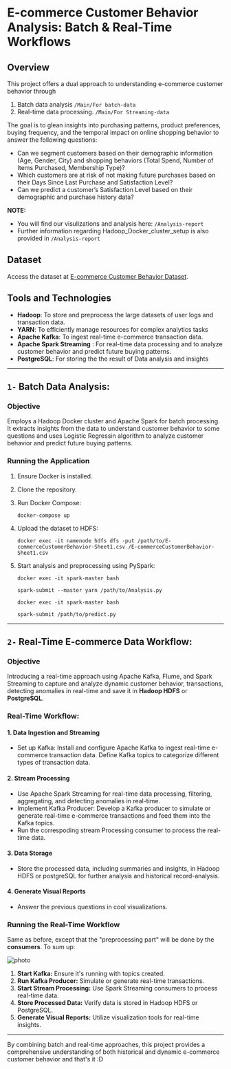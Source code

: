 # E-commerce Customer Behavior Analysis: Batch & Real-Time Workflows

## Overview
This project offers a dual approach to understanding e-commerce customer behavior through 
1. Batch data analysis ```/Main/For batch-data```
2. Real-time data processing. ```/Main/For Streaming-data```

The goal is to glean insights into purchasing patterns, product preferences, buying frequency, and the temporal impact on online shopping behavior to answer the following questions:

- Can we segment customers based on their demographic information (Age, Gender, City) and shopping behaviors (Total Spend, Number of Items Purchased, Membership Type)?
- Which customers are at risk of not making future purchases based on their Days Since Last Purchase and Satisfaction Level?
- Can we predict a customer’s Satisfaction Level based on their demographic and purchase history data?

**NOTE:** 
- You will find our visulizations and analysis here: ```/Analysis-report```
- Further information regarding Hadoop_Docker_cluster_setup is also provided in ```/Analysis-report```
## Dataset
Access the dataset at [E-commerce Customer Behavior Dataset](https://www.kaggle.com/datasets/uom190346a/e-commerce-customer-behavior-dataset).

## Tools and Technologies

- **Hadoop**:  To store and preprocess the large datasets of user logs and transaction data.
- **YARN**: To efficiently manage resources for complex analytics tasks
- **Apache Kafka**: To ingest real-time e-commerce transaction data.
- **Apache Spark Streaming** : For real-time data processing and to analyze customer behavior and predict future buying patterns.
- **PostgreSQL**: For storing  the the result of Data analysis and insights

---
## `1-` Batch Data Analysis:

### Objective

Employs a Hadoop Docker cluster and Apache Spark for batch processing. It extracts insights from the data to understand customer behavior to some questions and uses Logistic Regressin algorithm to analyze customer behavior and predict future buying patterns.

### Running the Application

1. Ensure Docker is installed.
2. Clone the repository.
3. Run Docker Compose:
 
    ```
    docker-compose up
    ```
4. Upload the dataset to HDFS:
    ```
    docker exec -it namenode hdfs dfs -put /path/to/E-commerceCustomerBehavior-Sheet1.csv /E-commerceCustomerBehavior-Sheet1.csv
    ```
5. Start analysis and preprocessing using PySpark:
    ```
    docker exec -it spark-master bash 
    ```
    ```
    spark-submit --master yarn /path/to/Analysis.py
    ```
    ```
    docker exec -it spark-master bash 
    ```
    ```
    spark-submit /path/to/predict.py
    ```
---

## `2-` Real-Time E-commerce Data Workflow:

### Objective
Introducing a real-time approach using Apache Kafka, Flume, and Spark Streaming to capture and analyze dynamic customer behavior, transactions, detecting anomalies in real-time and save it in **Hadoop HDFS** or **PostgreSQL**.


### Real-Time Workflow:

#### 1. Data Ingestion and Streaming
- Set up Kafka: Install and configure Apache Kafka to ingest real-time e-commerce transaction data. Define Kafka topics to categorize different types of transaction data.

#### 2. Stream Processing
- Use Apache Spark Streaming for real-time data processing, filtering, aggregating, and detecting anomalies in real-time.
- Implement Kafka Producer: Develop a Kafka producer to simulate or generate real-time e-commerce transactions and feed them into the Kafka topics.
- Run the correspoding stream Processing consumer to process the real-time data.


#### 3. Data Storage
- Store the processed data, including summaries and insights, in Hadoop HDFS or postgreSQL for further analysis and historical record-analysis.

#### 4. Generate Visual Reports
- Answer the previous questions in cool visualizations.


### Running the Real-Time Workflow

Same as before, except that the "preprocessing part" will be done by the **consumers**. To sum up:

![photo](https://github.com/nourhansowar/E-commerce-Customer-Behavior-Analysis/assets/48545560/1a4fcb0e-50c8-484b-a15f-3674cbce90a7)

1. **Start Kafka:** Ensure it's running with topics created.
2. **Run Kafka Producer:** Simulate or generate real-time transactions.
3. **Start Stream Processing:** Use Spark Streaming consumers to process real-time data.
4. **Store Processed Data:** Verify data is stored in Hadoop HDFS or PostgreSQL.
5. **Generate Visual Reports:** Utilize visualization tools for real-time insights.
---
By combining batch and real-time approaches, this project provides a comprehensive understanding of both historical and dynamic e-commerce customer behavior and that's it :D
